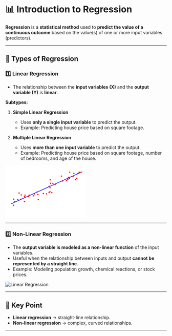 # 📊 Introduction to Regression

**Regression** is a **statistical method** used to **predict the value of a continuous outcome** based on the value(s) of one or more input variables (predictors).

---

## 🔹 Types of Regression

### 1️⃣ Linear Regression
- The relationship between the **input variables (X)** and the **output variable (Y)** is **linear**.

**Subtypes:**
1. **Simple Linear Regression**  
   - Uses **only a single input variable** to predict the output.  
   - Example: Predicting house price based on square footage.  

2. **Multiple Linear Regression**  
   - Uses **more than one input variable** to predict the output.  
   - Example: Predicting house price based on square footage, number of bedrooms, and age of the house.
<img src="https://github.com/sahilkarande/Machine-Learning-Algorithms-Course/blob/main/Python%20ML/Images/s2_linear_regression.png" alt="Linear Regression" width="250" />


---

### 2️⃣ Non-Linear Regression
- The **output variable is modeled as a non-linear function** of the input variables.  
- Useful when the relationship between inputs and output **cannot be represented by a straight line**.  
- Example: Modeling population growth, chemical reactions, or stock prices.

<img src="[https://github.com/sahilkarande/Machine-Learning-Algorithms-Course/blob/main/Python%20ML/Images/s2_nonlinear_regression.png](https://github.com/sahilkarande/Machine-Learning-Algorithms-Course/blob/main/Python%20ML/Images/s2_nonlinear_regression.png)" alt="Linear Regression" width="250" />


---

## 📌 Key Point
- **Linear regression** → straight-line relationship.  
- **Non-linear regression** → complex, curved relationships.  



---
